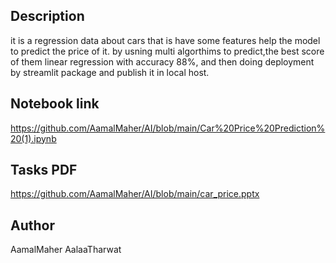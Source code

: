 ## Description
it is a regression data about cars that is have some features help the model to predict the price of it. 
by usning multi algorthims to predict,the best score of them linear regression with accuracy 88%,
and then doing deployment by streamlit package and publish it in local host.

## Notebook link
https://github.com/AamalMaher/AI/blob/main/Car%20Price%20Prediction%20(1).ipynb


## Tasks PDF
https://github.com/AamalMaher/AI/blob/main/car_price.pptx

## Author
AamalMaher
AalaaTharwat
